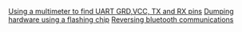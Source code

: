 [Using a multimeter to find UART GRD,VCC, TX and RX pins](https://danaepp.com/using-a-flipper-zero-to-access-api-source-code-on-iot-devices)
[Dumping hardware using a flashing chip](https://danaepp.com/exploiting-embedded-apis-by-dumping-firmware)
[Reversing bluetooth communications](https://www.whid.ninja/blog/denial-of-pleasure-attacking-unusual-ble-targets-with-a-flipper-zero)
